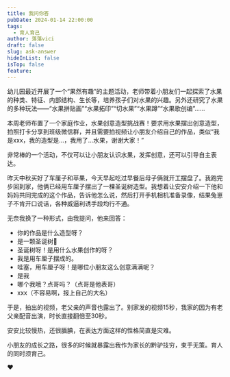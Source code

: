 ```yaml
---
title: 我问你答
pubDate: 2024-01-14 22:00:00
tags:
  - 育人育己
author: 落落vici
draft: false
slug: ask-answer
hideInList: false
isTop: false
feature:
---
```

幼儿园最近开展了一个“果然有趣”的主题活动，老师带着小朋友们一起探索了水果的种类、特征、内部结构、生长等，培养孩子们对水果的兴趣。另外还研究了水果的多种玩法——“水果拼贴画”“水果拓印”“切水果”“水果蹲”“水果歌创编”……

本周老师布置了一个家庭作业，水果创意造型挑战赛！要求用水果摆出创意造型，拍照打卡分享到班级微信群，并且需要拍视频让小朋友介绍自己的作品，类似“我是xxx，我的造型是…，我用了…水果，谢谢大家！”

非常棒的一个活动，不仅可以让小朋友认识水果，发挥创意，还可以引导自主表达。

昨天中秋买好了车厘子和苹果，今天早起吃过早餐后母子俩就开工摆盘了。我跑完步回到家，他俩已经用车厘子摆出了一棵圣诞树造型。我想着让安安介绍一下他和妈妈共同完成的这个作品，告诉他怎么说，然后打开手机相机准备录像，结果兔崽子不肯开口说话，各种威逼利诱手段均行不通。

无奈我换了一种形式，由我提问，他来回答：
- 你的作品是什么造型呀？
- 是一颗圣诞树🎄
- 圣诞树呀！是用什么水果创作的呀？
- 我是用车厘子摆成的。
- 哇塞，用车厘子呀！是哪位小朋友这么创意满满呢？
- 是我
- 哪个我哦？点哥吗？（点哥是他表哥）
- xxx（不容易啊，报上自己的大名）

于是，拍出的视频，老父亲的声音也露出了。别家发的视频15秒，我家的因为有老父亲配音出演，时长直接翻倍至30秒。

安安比较慢热，还很腼腆，在表达方面这样的性格简直是灾难。

小朋友的成长之路，很多的时候就暴露出我作为家长的黔驴技穷，束手无策。育人的同时须育己。

❤